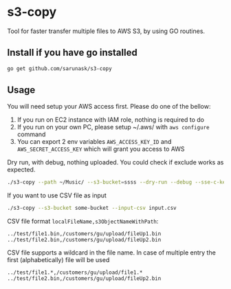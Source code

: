 # s3-copy
Tool for faster transfer multiple files to AWS S3, by using GO routines.

## Install if you have go installed

```bash
go get github.com/sarunask/s3-copy
```

## Usage

You will need setup your AWS access first. Please do one of the bellow:
1. If you run on EC2 instance with IAM role, nothing is required to do
1. If you run on your own PC, please setup ~/.aws/ with `aws configure` command
1. You can export 2 env variables `AWS_ACCESS_KEY_ID` and `AWS_SECRET_ACCESS_KEY` which will grant you access to AWS

Dry run, with debug, nothing uploaded. You could check if exclude works as expected.
```bash
./s3-copy --path ~/Music/ --s3-bucket=ssss --dry-run --debug --sse-c-key 45123qwefawdfgddddadfqwefgqwegdd --exclude '.*\.mp4' --workers 50
```

If you want to use CSV file as input
```bash
./s3-copy --s3-bucket some-bucket --input-csv input.csv
```

CSV file format `localFileName,s3ObjectNameWithPath`:
```csv
../test/file1.bin,/customers/gu/upload/fileUp1.bin
../test/file2.bin,/customers/gu/upload/fileUp2.bin
```

CSV file supports a wildcard in the file name. In case of multiple entry the first (alphabetically) file will be used
```csv
../test/file1.*,/customers/gu/upload/file1.*
../test/file2.bin,/customers/gu/upload/fileUp2.bin
```
